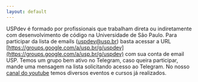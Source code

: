 ```yaml
---
layout: default
---
```

USPdev é formado por profissionais que trabalham direta ou indiretamente com desenvolvimento 
de código na Universidade de São Paulo. Para participar da lista de emails (uspdev@usp.br) basta acessar a URL [https://groups.google.com/a/usp.br/g/uspdev](https://groups.google.com/a/usp.br/g/uspdev) com sua conta de email USP.
Temos um grupo bem ativo no Telegram, caso queira participar, mande uma mensagem na lista solicitando acesso ao Telegram. No nosso [canal do youtube](https://www.youtube.com/channel/UCWw8gA55ykCu1bPgf5SV-rg) temos diversos eventos e cursos já realizados.
